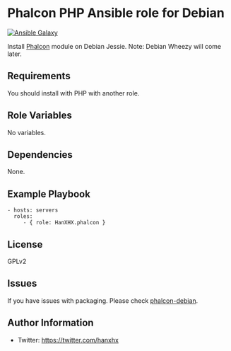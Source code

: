 Phalcon PHP Ansible role for Debian
===================================

[![Ansible Galaxy](http://img.shields.io/badge/ansible--galaxy-HanXHX.phalcon-blue.svg)](https://galaxy.ansible.com/list#/roles/5212)

Install [Phalcon](https://phalconphp.com/) module on Debian Jessie. Note: Debian Wheezy will come later.

Requirements
------------

You should install with PHP with another role.

Role Variables
--------------

No variables.

Dependencies
------------

None.

Example Playbook
----------------

    - hosts: servers
      roles:
         - { role: HanXHX.phalcon }

License
-------

GPLv2

Issues
------

If you have issues with packaging. Please check [phalcon-debian](https://github.com/HanXHX/phalcon-debian).

Author Information
------------------

- Twitter: https://twitter.com/hanxhx
